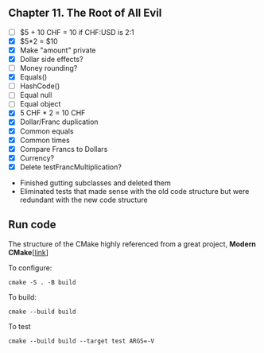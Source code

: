 ## Chapter 11. The Root of All Evil
- [ ] $5 + 10 CHF = 10 if CHF:USD is 2:1
- [X] $5*2 = $10
- [X] Make "amount" private
- [X] Dollar side effects?
- [ ] Money rounding?
- [X] Equals()
- [ ] HashCode()
- [ ] Equal null
- [ ] Equal object
- [X] 5 CHF * 2 = 10 CHF
- [X] Dollar/Franc duplication
- [X] Common equals
- [X] Common times
- [X] Compare Francs to Dollars
- [X] Currency?
- [X] Delete testFrancMultiplication?

- Finished gutting subclasses and deleted them
- Eliminated tests that made sense with the old code structure but were redundant with
the new code structure

## Run code
The structure of the CMake highly referenced from a great project, **Modern CMake**[[link](https://gitlab.com/CLIUtils/modern-cmake)]

To configure:
```
cmake -S . -B build
```

To build:
```
cmake --build build
```

To test
```
cmake --build build --target test ARGS=-V
```